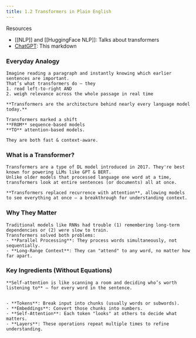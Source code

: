 ```yaml
---
title: 1.2 Transformers in Plain English
---
```


Resources
- [[NLP]] and [[HuggingFace NLP]]: Talks about transformers
- [ChatGPT](https://chatgpt.com/share/681792c6-48c0-8000-b324-765516a6ce87): This markdown

### Everyday Analogy
```ad-sam
Imagine reading a paragraph and instantly knowing which earlier sentences are important. 
That’s what transformers do — they 
1. read left-to-right AND
2. weigh relevance across the whole passage in real time
```

```ad-sam
**Transformers are the architecture behind nearly every language model today.**

Transformers marked a shift 
**FROM** sequence-based models 
**TO** attention-based models. 

They are both fast & context-aware.
```

### What is a Transformer?
```ad-sam
Transformers are a type of DL model introduced in 2017. They're best known for powering LLMs like GPT & BERT. 
Unlike older models that processed language one word at a time, transformers look at entire sentences (or documents) all at once.

**Transformers replaced recurrence with attention**, allowing models to see everything at once — a breakthrough for understanding context.
```

### Why They Matter
```ad-sam
Traditional models like RNNs had trouble (1) remembering long-term dependencies or (2) were slow to train. 
Transformers solved both problems:
- **Parallel Processing**: They process words simultaneously, not sequentially.
- **Long-Range Context**: They can "attend" to any word, no matter how far apart.
```

### Key Ingredients (Without Equations)
```ad-sam
**Self-attention is like scanning a room and deciding who’s worth listening to** — for every word in the sentence.


- **Tokens**: Break input into chunks (usually words or subwords).
- **Embeddings**: Convert those chunks into numbers.
- **Self-Attention**: Each token "looks" at others to decide what matters.
- **Layers**: These operations repeat multiple times to refine understanding.

```
